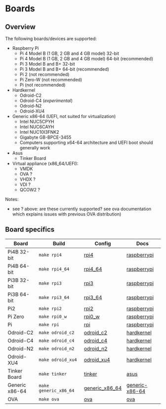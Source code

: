 # Boards

## Overview

The following boards/devices are supported:

- Raspberry Pi
  - Pi 4 Model B (1 GB, 2 GB and 4 GB model) 32-bit
  - Pi 4 Model B (1 GB, 2 GB and 4 GB model) 64-bit (recommended)
  - Pi 3 Model B and B+ 32-bit
  - Pi 3 Model B and B+ 64-bit (recommended)
  - Pi 2 (not recommended)
  - Pi Zero-W (not recommended)
  - Pi (not recommended)
- Hardkernel
  - Odroid-C2
  - Odroid-C4 (_experimental_)
  - Odroid-N2
  - Odroid-XU4
- Generic x86-64 (UEFI, not suited for virtualization)
  - Intel NUC5CPYH
  - Intel NUC6CAYH
  - Intel NUC10I3FNK2
  - Gigabyte GB-BPCE-3455
  - Computers supporting x64-64 architecture and UEFI boot should generally work
- Asus
  - Tinker Board
- Virtual appliance (x86_64/UEFI):
  - VMDK
  - OVA ?
  - VHDX ?
  - VDI ?
  - QCOW2 ?

Notes:
  - see ? above: are these currently supported? see ova documentation which explains issues with previous OVA distribution)

## Board specifics

|Board|Build|Config|Docs|
|-----|----|------|----|
|Pi4B 32-bit    |`make rpi4`           |[rpi4](../../buildroot-external/configs/rpi4_defconfig)|[raspberrypi](./raspberrypi/)|
|Pi4B 64-bit    |`make rpi4_64`        |[rpi4_64](../../buildroot-external/configs/rpi4_64_defconfig)|[raspberrypi](./raspberrypi/)|
|Pi3B 32-bit    |`make rpi3`           |[rpi3](../../buildroot-external/configs/rpi3_defconfig)|[raspberrypi](./raspberrypi/)|
|Pi3B 64-bit    |`make rpi3_64`        |[rpi3_64](../../buildroot-external/configs/rpi3_64_defconfig)|[raspberrypi](./raspberrypi/)|
|Pi2            |`make rpi2`           |[rpi2](../../buildroot-external/configs/rpi2_defconfig)|[raspberrypi](./raspberrypi/)|
|Pi Zero        |`make rpi0_w`         |[rpi0_w](../../buildroot-external/configs/rpi0_w_defconfig)|[raspberrypi](./raspberrypi/)|
|Pi             |`make rpi`            |[rpi](../../buildroot-external/configs/rpi_defconfig)|[raspberrypi](./raspberrypi/)|
|Odroid-C2      |`make odroid_c2`      |[odroid_c2](../../buildroot-external/configs/odroid_c2_defconfig)|[hardkernel](./hardkernel/)|
|Odroid-C4      |`make odroid_c4`      |[odroid_c4](../../buildroot-external/configs/odroid_c4_defconfig)|[hardkernel](./hardkernel/)|
|Odroid-N2      |`make odroid_n2`      |[odroid_n2](../../buildroot-external/configs/odroid_n2_defconfig)|[hardkernel](./hardkernel/)|
|Odroid-XU4     |`make odroid_xu4`     |[odroid_xu4](../../buildroot-external/configs/odroid_xu4_defconfig)|[hardkernel](./hardkernel/)|
|Tinker Board   |`make tinker`         |[tinker](../../buildroot-external/configs/tinker_defconfig)|[asus](./asus/)|
|Generic x86-64 |`make generic_x86_64` |[generic_x86_64](../../buildroot-external/configs/generic_x86_64_defconfig)|[generic-x86-64](./generic-x86-64/)|
|OVA            |`make ova`            |[ova](../../buildroot-external/configs/ova_defconfig)|[ova](./ova/)|
